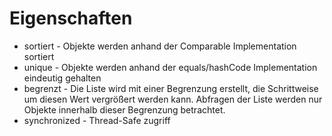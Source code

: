 # Eigenschaften #
- sortiert - Objekte werden anhand der Comparable Implementation sortiert
- unique - Objekte werden anhand der equals/hashCode Implementation eindeutig gehalten
- begrenzt - Die Liste wird mit einer Begrenzung erstellt, die Schrittweise um diesen Wert vergrößert werden kann. Abfragen der Liste werden nur Objekte innerhalb dieser Begrenzung betrachtet. 
- synchronized - Thread-Safe zugriff